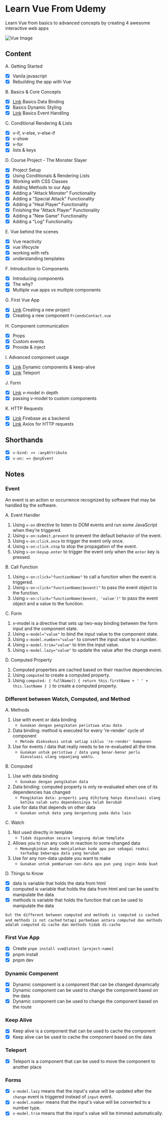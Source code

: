 # Learn Vue From Udemy

Learn Vue from basics to advanced concepts by creating 4 awesome interactive web apps

![Vue Image](https://github.com/nuhptr/vuejs-udemy/assets/50306963/f52d3f99-669b-4bf1-89a4-2ae4e1b39e87)

## Content

A. Getting Started

-  [x] Vanila javascript
-  [x] Rebuilding the app with Vue

B. Basics & Core Concepts

-  [x] [Link](#different-between-watch-computed-and-method) Basics Data Binding
-  [x] Basics Dynamic Styling
-  [x] [Link](#event) Basics Event Handling

C. Conditional Rendering & Lists

-  [x] v-if, v-else, v-else-if
-  [x] v-show
-  [x] v-for
-  [x] lists & keys

D. Course Project - The Monster Slayer

-  [x] Project Setup
-  [x] Using Conditionals & Rendering Lists
-  [x] Working with CSS Classes
-  [x] Adding Methods to our App
-  [x] Adding a "Attack Monster" Functionality
-  [x] Adding a "Special Attack" Functionality
-  [x] Adding a "Heal Player" Functionality
-  [x] Finishing the "Attack Player" Functionality
-  [x] Adding a "New Game" Functionality
-  [x] Adding a "Log" Functionality

E. Vue behind the scenes

-  [x] Vue reactivity
-  [x] vue lifecycle
-  [x] working with refs
-  [x] understanding templates

F. Introduction to Components

-  [x] Introducing components
-  [x] The why?
-  [x] Multiple vue apps vs multiple components

G. First Vue App

-  [x] [Link](#first-vue-app) Creating a new project
-  [x] Creating a new component `FriendsContact.vue`

H. Component communication

-  [x] Props
-  [x] Custom events
-  [x] Provide & inject

I. Advanced component usage

-  [x] [Link](#dynamic-component) Dynamic components & keep-alive
-  [x] [Link](#teleport) Teleport

J. Form

-  [x] [Link](#forms) v-model in depth
-  [x] passing v-model to custom components

K. HTTP Requests

-  [x] [Link](https://firebase.google.com/?hl=id) Firebase as a backend
-  [x] [Link](https://axios-http.com/docs/intro) Axios for HTTP requests

## Shorthands

-  [x] `v-bind: => :anyAttribute`
-  [x] `v-on: => @anyEvent`

## Notes

### Event

An event is an action or occurrence recognized by software that may be handled by the software.

A. Event Handler

1. Using `v-on` directive to listen to DOM events and run some JavaScript when they’re triggered.
2. Using `v-on:submit.prevent` to prevent the default behavior of the event.
3. Using `v-on:click.once` to trigger the event only once.
4. Using `v-on:click.stop` to stop the propagation of the event.
5. Using `v-on:keyup.enter` to trigger the event only when the `enter` key is pressed.

B. Call Function

1. Using `v-on:click="functionName"` to call a function when the event is triggered.
2. Using `v-on:click="functionName($event)"` to pass the event object to the function.
3. Using `v-on:click="functionName($event, 'value')"` to pass the event object and a value to the function.

C. Form

1. v-model is a directive that sets up two-way binding between the form input and the component state.
2. Using `v-model="value"` to bind the input value to the component state.
3. Using `v-model.number="value"` to convert the input value to a number.
4. Using `v-model.trim="value"` to trim the input value.
5. Using `v-model.lazy="value"` to update the value after the change event.

D. Computed Property

1. Computed properties are cached based on their reactive dependencies.
2. Using `computed` to create a computed property.
3. Using `computed: { fullName() { return this.firstName + ' ' + this.lastName } }` to create a computed property.

### Different between Watch, Computed, and Method

A. Methods

1. Use with event or data binding
   -  `Gunakan dengan pengikatan peristiwa atau data`
2. Data binding: method is executed for every 're-render' cycle of component
   -  `Metode dieksekusi untuk setiap siklus 're-render' komponen`
3. Use for events / data that really needs to be re-evaluated all the time.
   -  `Gunakan untuk peristiwa / data yang benar-benar perlu dievaluasi ulang sepanjang waktu.`

B. Computed

1. Use with data binding
   -  `Gunakan dengan pengikatan data`
2. Data binding: computed property is only re-evaluated when one of its dependencies has changed
   -  `Pengikatan data: properti yang dihitung hanya dievaluasi ulang ketika salah satu dependensinya telah berubah`
3. use for data that depends on other data
   -  `Gunakan untuk data yang bergantung pada data lain`

C. Watch

1. Not used directly in template
   -  `Tidak digunakan secara langsung dalam template`
2. Allows you to run any code in reaction to some changed data
   -  `Memungkinkan Anda menjalankan kode apa pun sebagai reaksi terhadap beberapa data yang berubah`
3. Use for any non-data update you want to make
   -  `Gunakan untuk pembaruan non-data apa pun yang ingin Anda buat`

D. Things to Know

-  [x] data is variable that holds the data from html
-  [x] computed is variable that holds the data from html and can be used to manipulate the data
-  [x] methods is variable that holds the function that can be used to manipulate the data

`but the different between computed and methods is computed is cached and methods is not cached`
`tetapi perbedaan antara computed dan methods adalah computed di-cache dan methods tidak di-cache`

### First Vue App

-  [x] Create `pnpm install vue@latest [project-name]`
-  [x] pnpm install
-  [x] pnpm dev

### Dynamic Component

-  [x] Dynamic component is a component that can be changed dynamically
-  [x] Dynamic component can be used to change the component based on the data
-  [x] Dynamic component can be used to change the component based on the route

### Keep Alive

-  [x] Keep alive is a component that can be used to cache the component
-  [x] Keep alive can be used to cache the component based on the data

### Teleport

-  [x] Teleport is a component that can be used to move the component to another place

### Forms

-  [x] `v-model.lazy` means that the input's value will be updated after the `change` event is triggered instead of `input` event.
-  [x] `v-model.number` means that the input's value will be converted to a number type.
-  [x] `v-model.trim` means that the input's value will be trimmed automatically.
